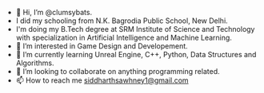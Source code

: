 - 👋 Hi, I’m @clumsybats.
- I did my schooling from N.K. Bagrodia Public School, New Delhi.
- I'm doing my B.Tech degree at SRM Institute of Science and Technology with specialization in Artificial Intelligence and Machine Learning.
- 👀 I’m interested in Game Design and Developement.
- 🌱 I’m currently learning Unreal Engine, C++, Python, Data Structures and Algorithms. 
- 💞️ I’m looking to collaborate on anything programming related.
- 📫 How to reach me siddharthsawhney1@gmail.com

<!---
clumsybats/clumsybats is a ✨ special ✨ repository because its `README.md` (this file) appears on your GitHub profile.
You can click the Preview link to take a look at your changes.
--->
